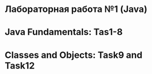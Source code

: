 # Лабораторная работа №1 (Java)

# Java Fundamentals: Tas1-8
# Classes and Objects: Task9 and Task12
